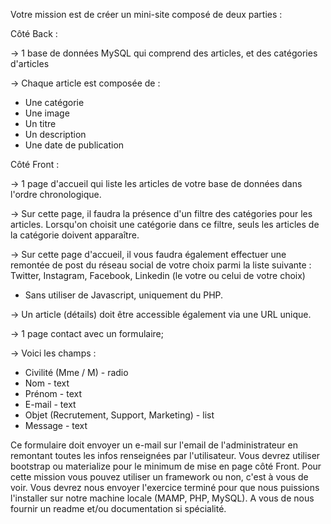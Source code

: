 Votre mission est de créer un mini-site composé de deux parties :

Côté Back :

-> 1 base de données MySQL qui comprend des articles, et des catégories d'articles

-> Chaque article est composée de :
- Une catégorie
- Une image
- Un titre
- Un description
- Une date de publication

Côté Front :

-> 1 page d'accueil qui liste les articles de votre base de données dans l'ordre chronologique.

-> Sur cette page, il faudra la présence d'un filtre des catégories pour les articles. Lorsqu'on choisit une catégorie dans ce filtre, seuls les articles de la catégorie doivent apparaître.

-> Sur cette page d'accueil, il vous faudra également effectuer une remontée de post du réseau social de votre choix parmi la liste suivante : Twitter, Instagram, Facebook, Linkedin (le votre ou celui de votre choix)
- Sans utiliser de Javascript, uniquement du PHP.

-> Un article (détails) doit être accessible également via une URL unique.

-> 1 page contact avec un formulaire;

-> Voici les champs :
- Civilité (Mme / M) - radio
- Nom - text
- Prénom - text
- E-mail - text
- Objet (Recrutement, Support, Marketing) - list
- Message - text

Ce formulaire doit envoyer un e-mail sur l'email de l'administrateur en remontant toutes les infos renseignées par l'utilisateur. Vous devrez utiliser bootstrap ou materialize pour le minimum de mise en page côté Front. Pour cette mission vous pouvez utiliser un framework ou non, c'est à vous de voir. Vous devrez nous envoyer l'exercice terminé pour que nous puissions l'installer sur notre machine locale (MAMP, PHP, MySQL). A vous de nous fournir un readme et/ou documentation si spécialité.
